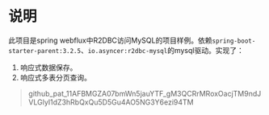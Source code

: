 # 说明
此项目是spring webflux中R2DBC访问MySQL的项目样例。依赖`spring-boot-starter-parent:3.2.5`、`io.asyncer:r2dbc-mysql`的mysql驱动。实现了：

1. 响应式数据保存。
2. 响应式多表分页查询。

> 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

